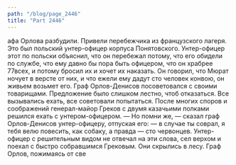 ```yaml
---
path: "/blog/page_2446"
title: "Part 2446"
---
```


афа Орлова разбудили. Привели перебежчика из французского лагеря. Это был польский унтер-офицер корпуса Понятовского. Унтер-офицер этот по польски объяснил, что он перебежал потому, что его обидели по службе, что ему давно бы пора быть офицером, что он храбрее 77всех, и потому бросил их и хочет их наказать. Он говорил, что Мюрат ночует в версте от них, и что ежели ему дадут сто человек конвою, он живьем возьмет его. Граф Орлов-Денисов посоветовался с своими товарищами. Предложение было слишком лестно, чтоб отказаться. Все вызывались ехать, все советовали попытаться. После многих споров и соображений генерал-майор Греков с двумя казачьими полками решился ехать с унтером-офицером.
— Но помни же, — сказал граф Орлов-Денисов унтер-офицеру, отпуская его: — в случае ты соврал, я тебя велю повесить, как собаку, а правда — сто червонцев.
Унтер-офицер с решительным видом не отвечал на эти слова, сел верхом и поехал с быстро собравшимся Грековым. Они скрылись в лесу. Граф Орлов, пожимаясь от све
